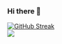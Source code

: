 ### Hi there 👋

[![GitHub Streak](http://github-readme-streak-stats.herokuapp.com?user=lillelink&theme=dark)](https://git.io/streak-stats)
<br>
<a href="https://github.com/anuraghazra/convoychat">
  <img align="center" src="https://github-readme-stats.vercel.app/api/top-langs/?username=lillelink&theme=dark&layout=compact" />
</a>

